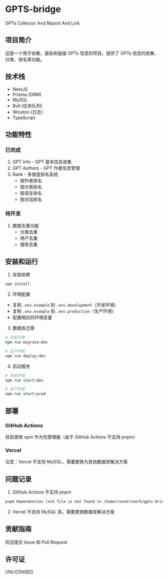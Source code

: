 # GPTS-bridge

GPTs Collector And Report And Link

## 项目简介

这是一个用于收集、报告和链接 GPTs 信息的项目。提供了 GPTs 信息的收集、分类、排名等功能。

## 技术栈

- NestJS
- Prisma (ORM)
- MySQL
- Bull (任务队列)
- Winston (日志)
- TypeScript

## 功能特性

### 已完成
1. GPT Info - GPT 基本信息收集
2. GPT Authors - GPT 作者信息管理
3. Rank - 多维度排名系统
   - 按作者排名
   - 按分类排名
   - 按语言排名
   - 按对话排名

### 待开发
1. 数据去重功能
   - 分类去重
   - 用户去重
   - 搜索去重

## 安装和运行

1. 安装依赖
```bash
npm install
```

2. 环境配置
- 复制 `.env.example` 到 `.env.development`（开发环境）
- 复制 `.env.example` 到 `.env.production`（生产环境）
- 配置相应的环境变量

3. 数据库迁移
```bash
# 开发环境
npm run migrate:dev

# 生产环境
npm run deploy:dev
```

4. 启动服务
```bash
# 开发环境
npm run start:dev

# 生产环境
npm run start:prod
```

## 部署

### GitHub Actions
目前使用 npm 作为包管理器（由于 GitHub Actions 不支持 pnpm）

### Vercel
注意：Vercel 不支持 MySQL，需要更换为其他数据库解决方案

## 问题记录

1. GitHub Actions 不支持 pnpm
```bash
pnpm Dependencies lock file is not found in /home/runner/work/gpts-bridge/gpts-bridge. Supported file patterns: package-lock.json,npm-shrinkwrap.json,yarn.lock
```

2. Vercel 不支持 MySQL 库，需要更换数据库解决方案

## 贡献指南

欢迎提交 Issue 和 Pull Request

## 许可证

UNLICENSED
